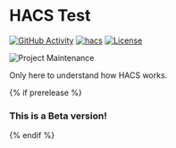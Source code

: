 # HACS Test

[![GitHub Activity][commits-shield]][commits]
[![hacs][hacsbadge]][hacs]
[![License][license-shield]](LICENSE)

![Project Maintenance][maintenance-shield]

Only here to understand how HACS works.

{% if prerelease %}
### This is a Beta version!
{% endif %}

[commits-shield]: https://img.shields.io/github/commit-activity/y/schlac/hacs-test.svg?style=for-the-badge
[commits]: https://github.com/schlac/hacs-test/commits/main
[hacs]: https://github.com/schlac/hacs-test
[hacsbadge]: https://img.shields.io/badge/HACS-Custom-orange.svg?style=for-the-badge

[license-shield]: https://img.shields.io/github/license/schlac/hacs-test.svg?style=for-the-badge
[maintenance-shield]: https://img.shields.io/badge/maintainer-schlac-blue.svg?style=for-the-badge
